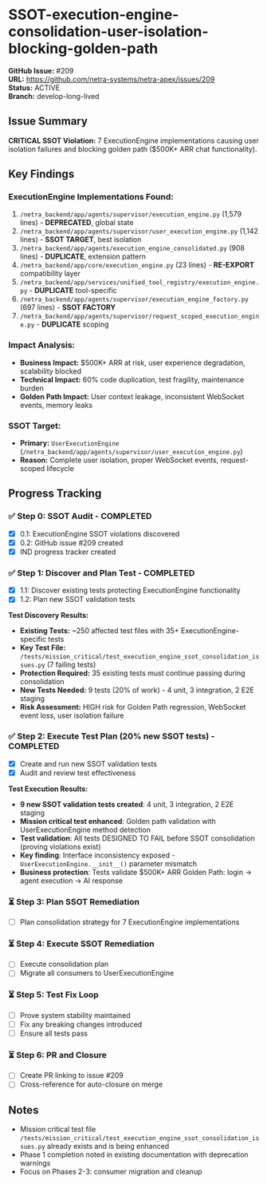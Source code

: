 # SSOT-execution-engine-consolidation-user-isolation-blocking-golden-path

**GitHub Issue:** #209  
**URL:** https://github.com/netra-systems/netra-apex/issues/209  
**Status:** ACTIVE  
**Branch:** develop-long-lived

## Issue Summary

**CRITICAL SSOT Violation:** 7 ExecutionEngine implementations causing user isolation failures and blocking golden path ($500K+ ARR chat functionality).

## Key Findings

### ExecutionEngine Implementations Found:
1. `/netra_backend/app/agents/supervisor/execution_engine.py` (1,579 lines) - **DEPRECATED**, global state
2. `/netra_backend/app/agents/supervisor/user_execution_engine.py` (1,142 lines) - **SSOT TARGET**, best isolation  
3. `/netra_backend/app/agents/execution_engine_consolidated.py` (908 lines) - **DUPLICATE**, extension pattern
4. `/netra_backend/app/core/execution_engine.py` (23 lines) - **RE-EXPORT** compatibility layer
5. `/netra_backend/app/services/unified_tool_registry/execution_engine.py` - **DUPLICATE** tool-specific
6. `/netra_backend/app/agents/supervisor/execution_engine_factory.py` (697 lines) - **SSOT FACTORY**
7. `/netra_backend/app/agents/supervisor/request_scoped_execution_engine.py` - **DUPLICATE** scoping

### Impact Analysis:
- **Business Impact:** $500K+ ARR at risk, user experience degradation, scalability blocked
- **Technical Impact:** 60% code duplication, test fragility, maintenance burden
- **Golden Path Impact:** User context leakage, inconsistent WebSocket events, memory leaks

### SSOT Target:
- **Primary:** `UserExecutionEngine` (`/netra_backend/app/agents/supervisor/user_execution_engine.py`)
- **Reason:** Complete user isolation, proper WebSocket events, request-scoped lifecycle

## Progress Tracking

### ✅ Step 0: SSOT Audit - COMPLETED
- [x] 0.1: ExecutionEngine SSOT violations discovered
- [x] 0.2: GitHub issue #209 created
- [x] IND progress tracker created

### ✅ Step 1: Discover and Plan Test - COMPLETED
- [x] 1.1: Discover existing tests protecting ExecutionEngine functionality
- [x] 1.2: Plan new SSOT validation tests

**Test Discovery Results:**
- **Existing Tests:** ~250 affected test files with 35+ ExecutionEngine-specific tests
- **Key Test File:** `/tests/mission_critical/test_execution_engine_ssot_consolidation_issues.py` (7 failing tests)
- **Protection Required:** 35 existing tests must continue passing during consolidation
- **New Tests Needed:** 9 tests (20% of work) - 4 unit, 3 integration, 2 E2E staging
- **Risk Assessment:** HIGH risk for Golden Path regression, WebSocket event loss, user isolation failure

### ✅ Step 2: Execute Test Plan (20% new SSOT tests) - COMPLETED
- [x] Create and run new SSOT validation tests
- [x] Audit and review test effectiveness

**Test Execution Results:**
- **9 new SSOT validation tests created**: 4 unit, 3 integration, 2 E2E staging
- **Mission critical test enhanced**: Golden path validation with UserExecutionEngine method detection
- **Test validation**: All tests DESIGNED TO FAIL before SSOT consolidation (proving violations exist)
- **Key finding**: Interface inconsistency exposed - `UserExecutionEngine.__init__()` parameter mismatch
- **Business protection**: Tests validate $500K+ ARR Golden Path: login → agent execution → AI response

### ⏳ Step 3: Plan SSOT Remediation
- [ ] Plan consolidation strategy for 7 ExecutionEngine implementations

### ⏳ Step 4: Execute SSOT Remediation
- [ ] Execute consolidation plan
- [ ] Migrate all consumers to UserExecutionEngine

### ⏳ Step 5: Test Fix Loop
- [ ] Prove system stability maintained
- [ ] Fix any breaking changes introduced
- [ ] Ensure all tests pass

### ⏳ Step 6: PR and Closure
- [ ] Create PR linking to issue #209
- [ ] Cross-reference for auto-closure on merge

## Notes
- Mission critical test file `/tests/mission_critical/test_execution_engine_ssot_consolidation_issues.py` already exists and is being enhanced
- Phase 1 completion noted in existing documentation with deprecation warnings
- Focus on Phases 2-3: consumer migration and cleanup